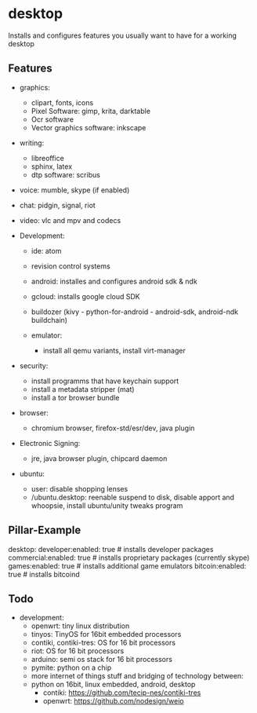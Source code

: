 # desktop

Installs and configures features you usually want to have for a working desktop

## Features

* graphics:
    * clipart, fonts, icons
    * Pixel Software: gimp, krita, darktable
    * Ocr software
    * Vector graphics software: inkscape

* writing:
    * libreoffice
    * sphinx, latex
    * dtp software: scribus

* voice: mumble, skype (if enabled)
* chat: pidgin, signal, riot
* video: vlc and mpv and codecs

* Development:
    * ide: atom
    * revision control systems 
    * android: installes and configures android sdk & ndk
    
    * gcloud: installs google cloud SDK
    * buildozer (kivy - python-for-android - android-sdk, android-ndk buildchain)
    * emulator:
      * install all qemu variants, install virt-manager

* security:
    * install programms that have keychain support
    * install a metadata stripper (mat)
    * install a tor browser bundle

* browser:
    * chromium browser, firefox-std/esr/dev, java plugin

* Electronic Signing: 
    * jre, java browser plugin, chipcard daemon

* ubuntu:
    * user: disable shopping lenses
    * /ubuntu.desktop: reenable suspend to disk, disable apport and whoopsie, install ubuntu/unity tweaks program

## Pillar-Example


desktop:
  developer:enabled: true    # installs developer packages 
  commercial:enabled: true   # installs proprietary packages (currently skype)
  games:enabled: true        # installs additional game emulators
  bitcoin:enabled: true      # installs bitcoind
  
## Todo

* development:
   * openwrt: tiny linux distribution
   * tinyos: TinyOS for 16bit embedded processors
   * contiki, contiki-tres: OS for 16 bit processors
   * riot: OS for 16 bit processors
   * arduino: semi os stack for 16 bit processors
   * pymite: python on a chip
   * more internet of things stuff and bridging of technology between:
    *  python on 16bit, linux embedded, android, desktop 
       * contiki: https://github.com/tecip-nes/contiki-tres
       * openwrt: https://github.com/nodesign/weio
